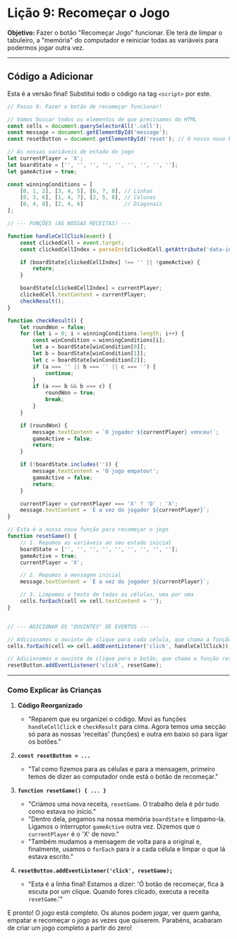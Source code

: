 # Lição 9: Recomeçar o Jogo

**Objetivo:** Fazer o botão "Recomeçar Jogo" funcionar. Ele terá de limpar o tabuleiro, a "memória" do computador e reiniciar todas as variáveis para podermos jogar outra vez.

---

## Código a Adicionar

Esta é a versão final! Substitui todo o código na tag `<script>` por este.

```javascript
// Passo 9: Fazer o botão de recomeçar funcionar!

// Vamos buscar todos os elementos de que precisamos do HTML
const cells = document.querySelectorAll('.cell');
const message = document.getElementById('message');
const resetButton = document.getElementById('reset'); // O nosso novo botão!

// As nossas variáveis de estado do jogo
let currentPlayer = 'X';
let boardState = ['', '', '', '', '', '', '', '', ''];
let gameActive = true;

const winningConditions = [
    [0, 1, 2], [3, 4, 5], [6, 7, 8], // Linhas
    [0, 3, 6], [1, 4, 7], [2, 5, 8], // Colunas
    [0, 4, 8], [2, 4, 6]             // Diagonais
];

// --- FUNÇÕES (AS NOSSAS RECEITAS) ---

function handleCellClick(event) {
    const clickedCell = event.target;
    const clickedCellIndex = parseInt(clickedCell.getAttribute('data-index'));

    if (boardState[clickedCellIndex] !== '' || !gameActive) {
        return;
    }

    boardState[clickedCellIndex] = currentPlayer;
    clickedCell.textContent = currentPlayer;
    checkResult();
}

function checkResult() {
    let roundWon = false;
    for (let i = 0; i < winningConditions.length; i++) {
        const winCondition = winningConditions[i];
        let a = boardState[winCondition[0]];
        let b = boardState[winCondition[1]];
        let c = boardState[winCondition[2]];
        if (a === '' || b === '' || c === '') {
            continue;
        }
        if (a === b && b === c) {
            roundWon = true;
            break;
        }
    }

    if (roundWon) {
        message.textContent = `O jogador ${currentPlayer} venceu!`;
        gameActive = false;
        return;
    }

    if (!boardState.includes('')) {
        message.textContent = 'O jogo empatou!';
        gameActive = false;
        return;
    }

    currentPlayer = currentPlayer === 'X' ? 'O' : 'X';
    message.textContent = `É a vez do jogador ${currentPlayer}`;
}

// Esta é a nossa nova função para recomeçar o jogo
function resetGame() {
    // 1. Repomos as variáveis ao seu estado inicial
    boardState = ['', '', '', '', '', '', '', '', ''];
    gameActive = true;
    currentPlayer = 'X';

    // 2. Repomos a mensagem inicial
    message.textContent = `É a vez do jogador ${currentPlayer}`;

    // 3. Limpamos o texto de todas as células, uma por uma
    cells.forEach(cell => cell.textContent = '');
}


// --- ADICIONAR OS "OUVINTES" DE EVENTOS ---

// Adicionamos o ouvinte de clique para cada célula, que chama a função handleCellClick
cells.forEach(cell => cell.addEventListener('click', handleCellClick));

// Adicionamos o ouvinte de clique para o botão, que chama a função resetGame
resetButton.addEventListener('click', resetGame);

```

---

### Como Explicar às Crianças

1. **Código Reorganizado**
    * "Reparem que eu organizei o código. Movi as funções `handleCellClick` e `checkResult` para cima. Agora temos uma secção só para as nossas 'receitas' (funções) e outra em baixo só para ligar os botões."

2. **`const resetButton = ...`**
    * "Tal como fizemos para as células e para a mensagem, primeiro temos de dizer ao computador onde está o botão de recomeçar."

3. **`function resetGame() { ... }`**
    * "Criámos uma nova receita, `resetGame`. O trabalho dela é pôr tudo como estava no início."
    * "Dentro dela, pegamos na nossa memória `boardState` e limpamo-la. Ligamos o interruptor `gameActive` outra vez. Dizemos que o `currentPlayer` é o 'X' de novo."
    * "Também mudamos a mensagem de volta para a original e, finalmente, usamos o `forEach` para ir a cada célula e limpar o que lá estava escrito."

4. **`resetButton.addEventListener('click', resetGame);`**
    * "Esta é a linha final! Estamos a dizer: 'Ó botão de recomeçar, fica à escuta por um clique. Quando fores clicado, executa a receita `resetGame`.'"

E pronto! O jogo está completo. Os alunos podem jogar, ver quem ganha, empatar e recomeçar o jogo as vezes que quiserem. Parabéns, acabaram de criar um jogo completo a partir do zero!
